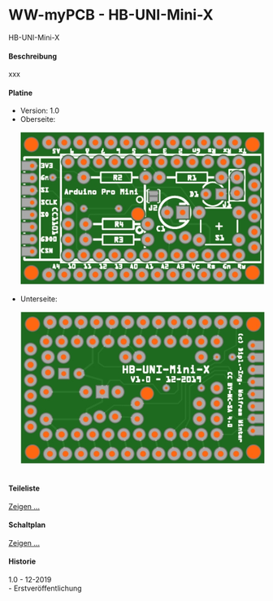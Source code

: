 # WW-myPCB - HB-UNI-Mini-X
HB-UNI-Mini-X

#### Beschreibung

xxx

#### Platine
- Version: 1.0
- Oberseite:
  <br><br>
![WW-myPCB - HB-UNI-Mini-X - Top](./img/PCB_HB-UNI-Mini-X_1.0_Top.jpg "HB-UNI-Mini-X - Top")
<br><br>
- Unterseite:
  <br><br>
![WW-myPCB - HB-UNI-Mini-X - Bottom](./img/PCB_HB-UNI-Mini-X_1.0_Bottom.jpg "HB-UNI-Mini-X - Bottom")
<br><br>

#### Teileliste
[Zeigen ...](./bin/HB-UNI-Mini-X_1.0_Teileliste.txt)

#### Schaltplan
[Zeigen ...](./bin/HB-UNI-Mini-X_1.0.pdf)

#### Historie
1.0 - 12-2019
<br>
\- Erstveröffentlichung
